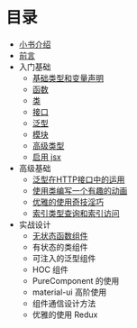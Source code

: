# 目录

* [小书介绍](../README.md)
* [前言](./preface.md)
* 入门基础
  * [基础类型和变量声明](./basics/typed.md)
  * [函数](./basics/function.md)
  * [类](./basics/class.md)
  * [接口](./basics/interface.md)
  * [泛型](./basics/generics.md)
  * [模块](./basics/module.md)
  * [高级类型](./basics/advanced_types.md)
  * [启用 jsx](./basics/jsx.md)
* 高级基础
  * [泛型在HTTP接口中的运用](./advanced/generics_http.md)
  * [使用类编写一个有趣的动画](./advanced/class_animation.md)
  * [优雅的使用奇技淫巧](./advanced/skill.md)
  * [索引类型查询和索引访问](./advanced/index_types.md)
* 实战设计
  * [无状态函数组件](./react/function_component.md)
  * 有状态的类组件
  * 可注入的泛型组件
  * HOC 组件
  * PureComponent 的使用
  * material-ui 高阶使用
  * 组件通信设计方法
  * 优雅的使用 Redux
